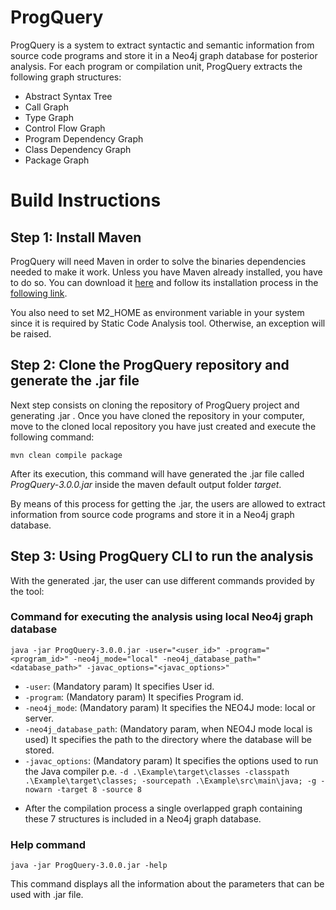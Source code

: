 # ProgQuery
ProgQuery is a system to extract syntactic and semantic information from source code programs and store it in a Neo4j graph database for posterior analysis. 
For each program or compilation unit, ProgQuery extracts the following graph structures:
- Abstract Syntax Tree
- Call Graph
- Type Graph
- Control Flow Graph
- Program Dependency Graph
- Class Dependency Graph
- Package Graph
# Build Instructions

## Step 1: Install Maven
ProgQuery will need Maven in order to solve the binaries dependencies needed to make it work. Unless you have Maven already installed, you have to do so. You can download it [here](https://maven.apache.org/download.cgi) and follow its installation process in the [following link](https://maven.apache.org/install.html).

You also need to set M2_HOME as environment variable in your system since it is required by Static Code Analysis tool. Otherwise, an exception will be raised.

## Step 2: Clone the ProgQuery repository and generate the .jar file
Next step consists on cloning the repository of ProgQuery project and generating .jar . Once you have cloned the repository in your computer, move to the cloned local repository you have just created and execute the following command:
```shell
mvn clean compile package
````
After its execution, this command will have generated the .jar file called _ProgQuery-3.0.0.jar_ inside the maven default output folder _target_.

By means of this process for getting the .jar, the users are allowed to extract information from source code programs and store it in a Neo4j graph database. 

## Step 3: Using ProgQuery CLI to run the analysis
With the generated .jar, the user can use different commands provided by the tool:

### Command for executing the analysis using local Neo4j graph database
```shell
java -jar ProgQuery-3.0.0.jar -user="<user_id>" -program="<program_id>" -neo4j_mode="local" -neo4j_database_path="<database_path>" -javac_options="<javac_options>"
````
* `-user`: (Mandatory param) It specifies User id.
* `-program`: (Mandatory param) It specifies Program id.
* `-neo4j_mode`: (Mandatory param) It specifies the NEO4J mode: local or server.
* `-neo4j_database_path`: (Mandatory param, when NEO4J mode local is used) It specifies the path to the directory where the database will be stored.
* `-javac_options`: (Mandatory param) It specifies the options used to run the Java compiler p.e. `-d .\Example\target\classes -classpath .\Example\target\classes; -sourcepath .\Example\src\main\java; -g -nowarn -target 8 -source 8`  

- After the compilation process a single overlapped graph containing these 7 structures is included in a Neo4j graph database.

### Help command
```shell
java -jar ProgQuery-3.0.0.jar -help
````
This command displays all the information about the parameters that can be used with .jar file.

